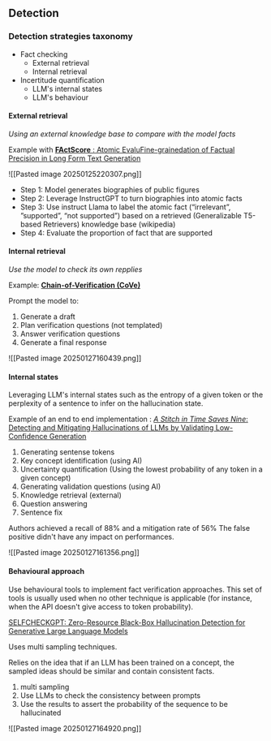 ## Detection

### Detection strategies taxonomy  

- Fact checking
	- External retrieval
	- Internal retrieval
- Incertitude quantification
	- LLM's internal states
	- LLM's behaviour 


#### External retrieval

*Using an external knowledge base to compare with the model facts*



Example with [**FActScore** : Atomic EvaluFine-grainedation of Factual Precision in Long Form Text Generation](https://arxiv.org/abs/2305.14251)

![[Pasted image 20250125220307.png]]

- Step 1: Model generates biographies of public figures
- Step 2: Leverage InstructGPT to turn biographies into atomic facts
- Step 3: Use instruct Llama to label the atomic fact (“irrelevant”, ”supported”, “not supported”) based on a retrieved (Generalizable T5-based Retrievers) knowledge base (wikipedia)
- Step 4: Evaluate the proportion of fact that are supported

#### Internal retrieval

*Use the model to check its own repplies*

Example: **[Chain-of-Verification (CoVe)](https://arxiv.org/abs/2309.11495)**

Prompt the model to:
1. Generate a draft
2. Plan verification questions (not templated)
3. Answer verification questions
4. Generate a final response

![[Pasted image 20250127160439.png]]

#### Internal states

Leveraging LLM's internal states such as the entropy of a given token or the perplexity of a sentence to infer on the hallucination state.

Example of an end to end implementation :  [*A Stitch in Time Saves Nine*: Detecting and Mitigating Hallucinations of LLMs by Validating Low-Confidence Generation](https://arxiv.org/abs/2307.03987)


1. Generating sentense tokens
2. Key concept identification (using AI)
3. Uncertainty quantification (Using the lowest probability of any token in a given concept)
4. Generating validation questions (using AI)
5. Knowledge retrieval (external)
6. Question answering
7. Sentence fix

Authors achieved a recall of 88% and a mitigation rate of 56%
The false positive didn't have any impact on performances.


![[Pasted image 20250127161356.png]]

#### Behavioural approach

Use behavioural tools to implement fact verification approaches. This set of tools is usually used when no other technique is applicable (for instance, when the API doesn't give access to token probability).

[SELFCHECKGPT: Zero-Resource Black-Box Hallucination Detection for Generative Large Language Models](https://arxiv.org/abs/2303.08896)


Uses multi sampling techniques.

Relies on the idea that if an LLM has been trained on a concept, the sampled ideas should be similar and contain consistent facts.

1. multi sampling
2. Use LLMs to check the consistency between prompts
3. Use the results to assert the probability of the sequence to be hallucinated

![[Pasted image 20250127164920.png]]



